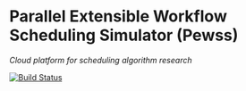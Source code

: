 # Parallel Extensible Workflow Scheduling Simulator (Pewss)
*Cloud platform for scheduling algorithm research*

[![Build Status](https://travis-ci.org/darg20127/Pewss.svg?branch=master)](https://travis-ci.org/darg20127/Pewss)

 
